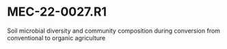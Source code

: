 # MEC-22-0027.R1
Soil microbial diversity and community composition during conversion from conventional to organic agriculture
